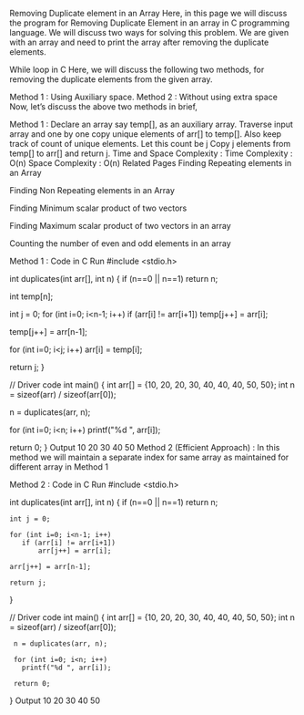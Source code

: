 Removing Duplicate element in an Array
Here, in this page we will discuss the program for Removing Duplicate Element in an array in C programming language. We will discuss two ways for solving this problem. We are given with an array and need to print the array after removing the duplicate elements.

While loop in C
Here, we will discuss the following two methods, for removing the duplicate elements from the given array.

Method 1 : Using Auxiliary space.
Method 2 : Without using extra space
Now, let’s discuss the above two methods in brief,

Method 1 :
Declare an array say temp[], as an auxiliary array.
Traverse input array and one by one copy unique elements of arr[] to temp[]. Also keep track of count of unique elements. Let this count be j
Copy j elements from temp[] to arr[] and return j.
Time and Space Complexity :
Time Complexity : O(n)
Space Complexity : O(n)
Related Pages
Finding  Repeating elements in an Array

Finding Non Repeating elements in an Array

Finding Minimum scalar product of two vectors

Finding Maximum scalar product of two vectors in an array 

Counting the number of even and odd elements in an array 

Method 1 : Code in C
Run
#include <stdio.h>

int duplicates(int arr[], int n)
{
   if (n==0 || n==1)
     return n;

   int temp[n];

   int j = 0;
   for (int i=0; i<n-1; i++)
      if (arr[i] != arr[i+1])
         temp[j++] = arr[i];

   temp[j++] = arr[n-1];

   for (int i=0; i<j; i++)
     arr[i] = temp[i];

   return j;
}

// Driver code
int main()
{
   int arr[] = {10, 20, 20, 30, 40, 40, 40, 50, 50};
   int n = sizeof(arr) / sizeof(arr[0]);

   n = duplicates(arr, n);

   for (int i=0; i<n; i++)
      printf("%d ", arr[i]);

   return 0;
}
Output
10 20 30 40 50
Method 2 (Efficient Approach) :
In this method we will maintain a separate index for same array as maintained for different array in Method 1

Method 2 : Code in C
Run
#include <stdio.h>

int duplicates(int arr[], int n)
{
    if (n==0 || n==1)
    return n;

    int j = 0;

    for (int i=0; i<n-1; i++)
       if (arr[i] != arr[i+1])
           arr[j++] = arr[i];

    arr[j++] = arr[n-1];

    return j;
}

// Driver code
int main()
{
     int arr[] = {10, 20, 20, 30, 40, 40, 40, 50, 50};
     int n = sizeof(arr) / sizeof(arr[0]);

     n = duplicates(arr, n);

     for (int i=0; i<n; i++)
       printf("%d ", arr[i]);

     return 0;
}
Output
10 20 30 40 50
